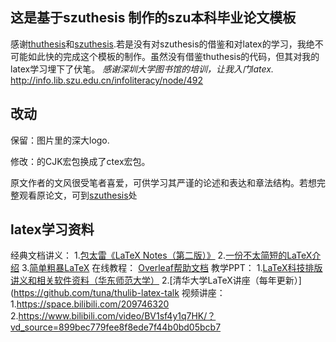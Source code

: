 ## 这是基于szuthesis 制作的szu本科毕业论文模板 ##

感谢[thuthesis](https://github.com/tuna/thuthesis)和[szuthesis](https://github.com/liuchengxu/szuthesis).若是没有对szuthesis的借鉴和对latex的学习，我绝不可能如此快的完成这个模板的制作。虽然没有借鉴thuthesis的代码，但其对我的latex学习埋下了伏笔。
_感谢深圳大学图书馆的培训，让我入门latex._
http://info.lib.szu.edu.cn/infoliteracy/node/492


## 改动 ##
保留：图片里的深大logo.

修改：的CJK宏包换成了ctex宏包。

原文作者的文风很受笔者喜爱，可供学习其严谨的论述和表达和章法结构。若想完整观看原论文，可到[szuthesis](https://github.com/liuchengxu/szuthesis)处

## latex学习资料  ##
经典文档讲义：
1.[包太雷《LaTeX Notes（第二版）》](https://github.com/huangxg/lnotes)
2.[一份不太简短的LaTeX介绍](https://mirrors.nju.edu.cn/CTAN/info/lshort/chinese/lshort-zh-cn.pdf)
3.[简单粗暴LaTeX](https://pics.latexstudio.net/uploads/20210525/a00919a39b58e6f12fc1f1915bf4f207.pdf)
在线教程：
[Overleaf帮助文档](https://cn.overleaf.com/learn)
教学PPT：
1.[LaTeX科技排版讲义和相关软件资料（华东师范大学）](https://math.ecnu.edu.cn/~jypan/Latex/index.html)
2.[清华大学LaTeX讲座（每年更新）](https://github.com/tuna/thulib-latex-talk
视频讲座：
1.https://space.bilibili.com/209746320
2.https://www.bilibili.com/video/BV1sf4y1q7HK/？vd_source=899bec779fee8f8ede7f44b0bd05bcb7